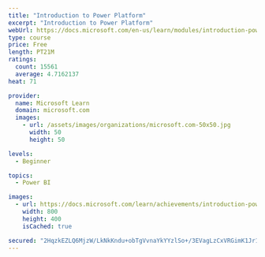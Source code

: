 ```yaml
---
title: "Introduction to Power Platform"
excerpt: "Introduction to Power Platform"
webUrl: https://docs.microsoft.com/en-us/learn/modules/introduction-power-platform/
type: course
price: Free
length: PT21M
ratings:
  count: 15561
  average: 4.7162137
heat: 71

provider:
  name: Microsoft Learn
  domain: microsoft.com
  images:
    - url: /assets/images/organizations/microsoft.com-50x50.jpg
      width: 50
      height: 50

levels:
  - Beginner

topics:
  - Power BI

images:
  - url: https://docs.microsoft.com/learn/achievements/introduction-power-platform-social.png
    width: 800
    height: 400
    isCached: true

secured: "2HqzkEZLQ6MjzW/LkNkKndu+obTgVvnaYkYYzlSo+/3EVagLzCxVRGimK1Jr12V1LVeUefIKGy0wehzXBKXp5v8d15e8x1SYyvr+l9sKI/WLDongkXtf6UHLVU7UzKop0ePC6fsmyC6C6v6B593S3R6QsWffFdkwOP/q0pvsT+0ZOtvhEAdr1kAqn0hXLOdRfDx64UwInU2OOC0EuYJ1YtI05/jEqRevPLAJ/5LI+wWIrMmyDUHyo1y9FI8I8UOrWz6OS4B6bQbmO0WmUoZn+QE86o94NV2K1B8UNlSXSefSEhQC9VvP3UEW7usV0NPIJzGYzVTlqTz+uuUo1BcvmKM06k2G1T63ZGwsbIvgVwI0JSzgddSaE0zFAQMzznGyvI6D/aUciFiA82i7Z4omouJzpTwnLFdZtWb4IOupnK9MQS/Y8liNngXJFELxxXBA;HW+8ugdJniqgOm+bP5/8fw=="
---
```


